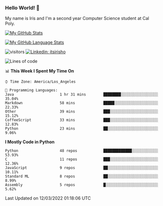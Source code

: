 ### Hello World! 👋

My name is Iris and I'm a second year Computer Science student at Cal Poly. 


[![My GitHub Stats](https://github-readme-stats.vercel.app/api?username=sleepyStick&show_icons=true&&count_private=true&include_all_commits=true&theme=buefy)]()

[![My GitHub Language Stats](https://github-readme-stats.vercel.app/api/top-langs/?username=sleepyStick&langs_count=5&theme=buefy)]()

![visitors](https://visitor-badge.glitch.me/badge?page_id=sleepyStick.sleepyStick)
[![Linkedin: itsirisho](https://img.shields.io/badge/-itsirisho-informational?style=flat-square&logo=Linkedin&logoColor=white&link=https://www.linkedin.com/in/itsirisho/)](https://www.linkedin.com/in/itsirisho/)

<!--START_SECTION:waka-->
![Lines of code](https://img.shields.io/badge/From%20Hello%20World%20I%27ve%20Written-24%20Million%20lines%20of%20code-blue)

📊 **This Week I Spent My Time On** 

```text
⌚︎ Time Zone: America/Los_Angeles

💬 Programming Languages: 
Java                     1 hr 31 mins        ████████░░░░░░░░░░░░░░░░░   35.04% 
Markdown                 58 mins             █████░░░░░░░░░░░░░░░░░░░░   22.33% 
Other                    39 mins             ███░░░░░░░░░░░░░░░░░░░░░░   15.12% 
CoffeeScript             33 mins             ███░░░░░░░░░░░░░░░░░░░░░░   12.83% 
Python                   23 mins             ██░░░░░░░░░░░░░░░░░░░░░░░   9.06%

```

**I Mostly Code in Python** 

```text
Python                   48 repos            █████████████░░░░░░░░░░░░   53.93% 
C                        11 repos            ███░░░░░░░░░░░░░░░░░░░░░░   12.36% 
JavaScript               9 repos             ██░░░░░░░░░░░░░░░░░░░░░░░   10.11% 
Standard ML              8 repos             ██░░░░░░░░░░░░░░░░░░░░░░░   8.99% 
Assembly                 5 repos             █░░░░░░░░░░░░░░░░░░░░░░░░   5.62%

```



 Last Updated on 12/03/2022 01:18:06 UTC
<!--END_SECTION:waka-->

<!--
**konanyuta/konanyuta** is a ✨ _special_ ✨ repository because its `README.md` (this file) appears on your GitHub profile.

Here are some ideas to get you started:

- 🔭 I’m currently working on ...
- 🌱 I’m currently learning ...
- 👯 I’m looking to collaborate on ...
- 🤔 I’m looking for help with ...
- 💬 Ask me about ...
- 📫 How to reach me: ...
- 😄 Pronouns: ...
- ⚡ Fun fact: ...
-->
